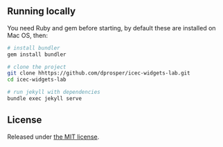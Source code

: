 ## Running locally

You need Ruby and gem before starting, by default these are installed on Mac OS, then:

```bash
# install bundler
gem install bundler

# clone the project
git clone hhttps://github.com/dprosper/icec-widgets-lab.git
cd icec-widgets-lab

# run jekyll with dependencies
bundle exec jekyll serve
```

## License

Released under [the MIT license](LICENSE).
